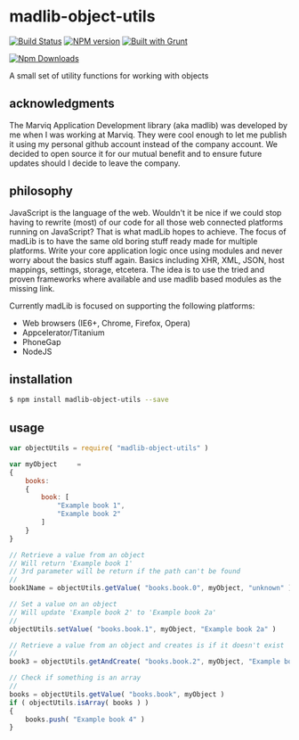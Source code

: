 # madlib-object-utils
[![Build Status](https://travis-ci.org/Qwerios/madlib-object-utils.svg?branch=master)](https://travis-ci.org/Qwerios/madlib-object-utils)  [![NPM version](https://badge.fury.io/js/madlib-object-utils.png)](http://badge.fury.io/js/grunt-jsdoc) [![Built with Grunt](https://cdn.gruntjs.com/builtwith.png)](http://gruntjs.com/)

[![Npm Downloads](https://nodei.co/npm/madlib-object-utils.png?downloads=true&stars=true)](https://nodei.co/npm/madlib-object-utils.png?downloads=true&stars=true)

A small set of utility functions for working with objects


## acknowledgments
The Marviq Application Development library (aka madlib) was developed by me when I was working at Marviq. They were cool enough to let me publish it using my personal github account instead of the company account. We decided to open source it for our mutual benefit and to ensure future updates should I decide to leave the company.


## philosophy
JavaScript is the language of the web. Wouldn't it be nice if we could stop having to rewrite (most) of our code for all those web connected platforms running on JavaScript? That is what madLib hopes to achieve. The focus of madLib is to have the same old boring stuff ready made for multiple platforms. Write your core application logic once using modules and never worry about the basics stuff again. Basics including XHR, XML, JSON, host mappings, settings, storage, etcetera. The idea is to use the tried and proven frameworks where available and use madlib based modules as the missing link.

Currently madLib is focused on supporting the following platforms:

* Web browsers (IE6+, Chrome, Firefox, Opera)
* Appcelerator/Titanium
* PhoneGap
* NodeJS


## installation
```bash
$ npm install madlib-object-utils --save
```

## usage
```javascript
var objectUtils = require( "madlib-object-utils" )

var myObject     =
{
    books:
    {
        book: [
            "Example book 1",
            "Example book 2"
        ]
    }
}

// Retrieve a value from an object
// Will return 'Example book 1'
// 3rd parameter will be return if the path can't be found
//
book1Name = objectUtils.getValue( "books.book.0", myObject, "unknown" )

// Set a value on an object
// Will update 'Example book 2' to 'Example book 2a'
//
objectUtils.setValue( "books.book.1", myObject, "Example book 2a" )

// Retrieve a value from an object and creates is if it doesn't exist
//
book3 = objectUtils.getAndCreate( "books.book.2", myObject, "Example book 3" )

// Check if something is an array
//
books = objectUtils.getValue( "books.book", myObject )
if ( objectUtils.isArray( books ) )
{
    books.push( "Example book 4" )
}
```